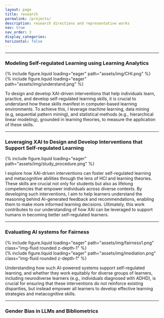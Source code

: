 ```yaml
---
layout: page
title: research
permalink: /projects/
description: research directions and representative works
nav: true
nav_order: 3
display_categories:
horizontal: false
---
```


---

### Modeling Self-regulated Learning using Learning Analytics

<div class="row">
    <div class="col-sm mt-3 mt-md-0">
        {% include figure.liquid loading="eager" path="assets/img/CHI.png" %}
    </div>
    <div class="col-sm mt-3 mt-md-0">
        {% include figure.liquid loading="eager" path="assets/img/understand.png" %}
    </div>
</div>

To design and develop XAI-driven interventions that help individuals learn, practice, and develop self-regulated learning skills, it is crucial to understand how these skills manifest in computer-based learning environments. To achieve this, I leverage machine learning, data mining (e.g, sequential pattern mining), and statistical methods (e.g., hierarchical linear modeling), grounded in learning theories, to measure the application of these skills.

---

### Leveraging XAI to Design and Develop Interventions that Support Self-regulated Learning

{% include figure.liquid loading="eager" path="assets/img/study_procedure.png" %}

I explore how XAI-driven interventions can foster self-regulated learning and metacognitive abilities through the lens of HCI and learning theories. These skills are crucial not only for students but also as lifelong competencies that empower individuals across diverse contexts. By developing such interventions, I aim to help learners understand the reasoning behind AI-generated feedback and recommendations, enabling them to make more informed learning decisions. Ultimately, this work contributes to our understanding of how XAI can be leveraged to support humans in becoming better self-regulated learners.


---

### Evaluating AI systems for Fairness

<div class="row">
    <div class="col-sm mt-3 mt-md-0">
        {% include figure.liquid loading="eager" path="assets/img/fairness1.png" class="img-fluid rounded z-depth-1" %}
    </div>
    <div class="col-sm mt-3 mt-md-0">
        {% include figure.liquid loading="eager" path="assets/img/mediation.png" class="img-fluid rounded z-depth-1" %}
    </div>
</div>

Understanding how such AI-powered systems support self-regulated learning, and whether they work equitably for diverse groups of learners, including neurodiverse learners (e.g., individuals diagnosed with ADHD), is crucial for ensuring that these interventions do not reinforce existing disparities, but instead empower all learners to develop effective learning strategies and metacognitive skills.

---

### Gender Bias in LLMs and Bibliometrics



